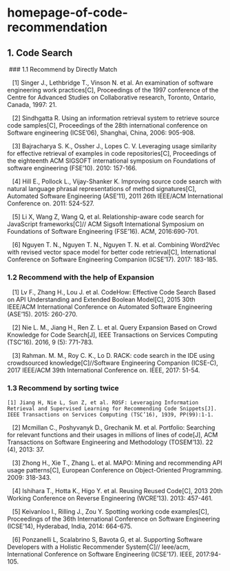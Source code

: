 # homepage-of-code-recommendation

## 1. Code Search
  ### 1.1 Recommend by Directly Match
    
    [1] Singer J., Lethbridge T., Vinson N. et al. An examination of software engineering work practices[C], Proceedings of the 1997 conference of the Centre for Advanced Studies on Collaborative research, Toronto, Ontario, Canada, 1997: 21.
    
    [2] Sindhgatta R. Using an information retrieval system to retrieve source code samples[C], Proceedings of the 28th international conference on Software engineering (ICSE’06), Shanghai, China, 2006: 905-908.
    
    [3] Bajracharya S. K., Ossher J., Lopes C. V. Leveraging usage similarity for effective retrieval of examples in code repositories[C], Proceedings of the eighteenth ACM SIGSOFT international symposium on Foundations of software engineering (FSE’10). 2010: 157-166.
    
    [4] Hill E., Pollock L., Vijay-Shanker K. Improving source code search with natural language phrasal representations of method signatures[C], Automated Software Engineering (ASE’11), 2011 26th IEEE/ACM International Conference on. 2011: 524-527.
    
    [5] Li X, Wang Z, Wang Q, et al. Relationship-aware code search for JavaScript frameworks[C]// ACM Sigsoft International Symposium on Foundations of Software Engineering (FSE’16). ACM, 2016:690-701.
    
    [6] Nguyen T. N., Nguyen T. N., Nguyen T. N. et al. Combining Word2Vec with revised vector space model for better code retrieval[C], International Conference on Software Engineering Companion (ICSE’17). 2017: 183-185.


  ### 1.2 Recommend with the help of Expansion
    
    [1] Lv F., Zhang H., Lou J. et al. CodeHow: Effective Code Search Based on API Understanding and Extended Boolean Model[C], 2015 30th IEEE/ACM International Conference on Automated Software Engineering (ASE’15). 2015: 260-270.
    
    [2] Nie L. M., Jiang H., Ren Z. L. et al. Query Expansion Based on Crowd Knowledge for Code Search[J], IEEE Transactions on Services Computing (TSC’16). 2016, 9 (5): 771-783.
    
    [3] Rahman. M. M., Roy C. K., Lo D. RACK: code search in the IDE using crowdsourced knowledge[C]//Software Engineering Companion (ICSE-C), 2017 IEEE/ACM 39th International Conference on. IEEE, 2017: 51-54.
    

  ### 1.3 Recommend by sorting twice
  
    [1] Jiang H, Nie L, Sun Z, et al. ROSF: Leveraging Information Retrieval and Supervised Learning for Recommending Code Snippets[J]. IEEE Transactions on Services Computing (TSC’16), 1939, PP(99):1-1.
  
    [2] Mcmillan C., Poshyvanyk D., Grechanik M. et al. Portfolio: Searching for relevant functions and their usages in millions of lines of code[J], ACM Transactions on Software Engineering and Methodology (TOSEM’13). 22 (4), 2013: 37.
    
    [3] Zhong H., Xie T., Zhang L. et al. MAPO: Mining and recommending API usage patterns[C], European Conference on Object-Oriented Programming. 2009: 318-343.
    
    [4] Ishihara T., Hotta K., Higo Y. et al. Reusing Reused Code[C], 2013 20th Working Conference on Reverse Engineering (WCRE’13). 2013: 457-461.
    
    [5] Keivanloo I., Rilling J., Zou Y. Spotting working code examples[C], Proceedings of the 36th International Conference on Software Engineering (ICSE’14), Hyderabad, India, 2014: 664-675.
    
    [6] Ponzanelli L, Scalabrino S, Bavota G, et al. Supporting Software Developers with a Holistic Recommender System[C]// Ieee/acm, International Conference on Software Engineering (ICSE’17). IEEE, 2017:94-105.


